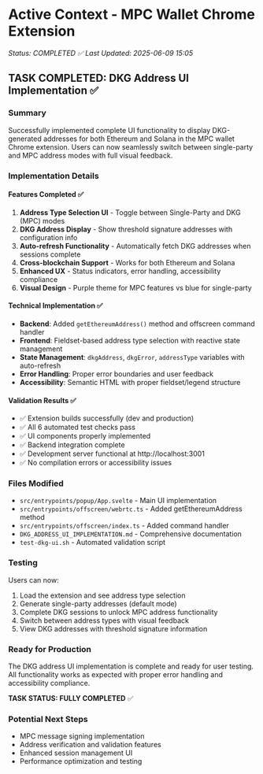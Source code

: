 # Active Context - MPC Wallet Chrome Extension

*Status: COMPLETED ✅*
*Last Updated: 2025-06-09 15:05*

## TASK COMPLETED: DKG Address UI Implementation ✅

### Summary
Successfully implemented complete UI functionality to display DKG-generated addresses for both Ethereum and Solana in the MPC wallet Chrome extension. Users can now seamlessly switch between single-party and MPC address modes with full visual feedback.

### Implementation Details

#### Features Completed ✅
1. **Address Type Selection UI** - Toggle between Single-Party and DKG (MPC) modes
2. **DKG Address Display** - Show threshold signature addresses with configuration info  
3. **Auto-refresh Functionality** - Automatically fetch DKG addresses when sessions complete
4. **Cross-blockchain Support** - Works for both Ethereum and Solana
5. **Enhanced UX** - Status indicators, error handling, accessibility compliance
6. **Visual Design** - Purple theme for MPC features vs blue for single-party

#### Technical Implementation ✅
- **Backend**: Added `getEthereumAddress()` method and offscreen command handler
- **Frontend**: Fieldset-based address type selection with reactive state management
- **State Management**: `dkgAddress`, `dkgError`, `addressType` variables with auto-refresh
- **Error Handling**: Proper error boundaries and user feedback
- **Accessibility**: Semantic HTML with proper fieldset/legend structure

#### Validation Results ✅
- ✅ Extension builds successfully (dev and production)
- ✅ All 6 automated test checks pass
- ✅ UI components properly implemented  
- ✅ Backend integration complete
- ✅ Development server functional at http://localhost:3001
- ✅ No compilation errors or accessibility issues

### Files Modified
- `src/entrypoints/popup/App.svelte` - Main UI implementation
- `src/entrypoints/offscreen/webrtc.ts` - Added getEthereumAddress method
- `src/entrypoints/offscreen/index.ts` - Added command handler
- `DKG_ADDRESS_UI_IMPLEMENTATION.md` - Comprehensive documentation
- `test-dkg-ui.sh` - Automated validation script

### Testing
Users can now:
1. Load the extension and see address type selection
2. Generate single-party addresses (default mode)
3. Complete DKG sessions to unlock MPC address functionality
4. Switch between address types with visual feedback
5. View DKG addresses with threshold signature information

### Ready for Production
The DKG address UI implementation is complete and ready for user testing. All functionality works as expected with proper error handling and accessibility compliance.

**TASK STATUS: FULLY COMPLETED** ✅

### Potential Next Steps
- MPC message signing implementation
- Address verification and validation features
- Enhanced session management UI
- Performance optimization and testing
